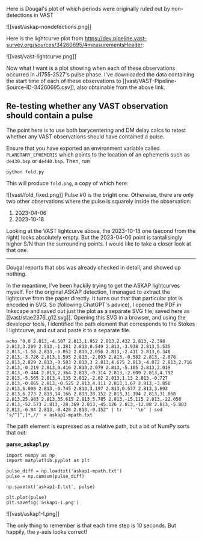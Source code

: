 Here is Dougal's plot of which periods were originally ruled out by non-detections in VAST

![[vast/askap-nondetections.png]]

Here is the lightcurve plot from https://dev.pipeline.vast-survey.org/sources/34260695/#measurementsHeader:

![[vast/vast-lightcurve.png]]

Now what I want is a plot showing when each of these observations occurred in J1755-2527's pulse phase. I've downloaded the data containing the start time of each of these observations to [[vast/VAST-Pipeline-Source-ID-34260695.csv]], also obtainable from the above link.

## Re-testing whether any VAST observation should contain a pulse

The point here is to use both barycentering and DM delay calcs to retest whether any VAST observations should have contained a pulse.

Ensure that you have exported an environment variable called `PLANETARY_EPHEMERIS` which points to the location of an ephemeris such as `de430.bsp` or `de440.bsp`. Then, run

```
python fold.py
```

This will produce `fold.png`, a copy of which here:

![[vast/fold_fixed.png]]
Pulse #0 is the bright one. Otherwise, there are only two other observations where the pulse is squarely inside the observation:

1. 2023-04-06
2. 2023-10-18

Looking at the VAST lightcurve above, the 2023-10-18 one (second from the right) looks absolutely empty. But the 2023-04-06 point is tantalisingly higher S/N than the surrounding points. I would like to take a closer look at that one.

---------------------------------

Dougal reports that obs was already checked in detail, and showed up nothing.

In the meantime, I've been hackily trying to get the ASKAP lightcurves myself. For the original ASKAP detection, I managed to extract the lightcurve from the paper directly. It turns out that that particular plot is encoded in SVG. So (following ChatGPT's advice), I opened the PDF in Inkscape and saved out just the plot as a separate SVG file, saved here as [[vast/stae2376_g12.svg]]. Opening this SVG in a browser, and using the developer tools, I identified the path element that corresponds to the Stokes I lightcurve, and cut and paste it to a separate file.

```
echo "0,0 2.813,-4.507 2.813,1.952 2.813,2.432 2.813,-2.398 2.813,3.209 2.813,-1.381 2.813,0.549 2.813,-3.938 2.813,5.535 2.813,-1.58 2.813,-3.052 2.813,2.056 2.813,-2.411 2.813,6.348 2.813,-3.726 2.813,1.595 2.813,-2.093 2.813,-0.582 2.813,-2.078 2.813,2.829 2.813,-0.583 2.813,3 2.813,4.675 2.813,-4.072 2.813,2.716 2.813,-0.219 2.813,0.416 2.813,2.079 2.813,-5.105 2.813,2.019 2.813,-0.444 2.813,2.364 2.813,-0.314 2.813,-2.609 2.813,4.792 2.813,-5.565 2.813,4.135 2.812,-2.02 2.813,1.13 2.813,-0.727 2.813,-0.865 2.813,-0.525 2.813,4.111 2.813,1.67 2.813,-3.856 2.813,6.008 2.813,-0.745 2.813,3.197 2.813,0.577 2.813,3.693 2.813,6.273 2.813,14.166 2.813,28.152 2.813,31.194 2.813,31.868 2.813,25.983 2.813,35.615 2.813,5.785 2.813,-15.115 2.813,-22.056 2.813,-52.573 2.813,-28.369 2.813,-45.126 2.813,-12.88 2.813,-5.803 2.813,-6.94 2.813,-0.428 2.813,-0.152" | tr ' ' '\n' | sed 's/^[^,]*,//' > askap1-mpath.txt
```

The path element is expressed as a relative path, but a bit of NumPy sorts that out:

**parse_askap1.py**
```
import numpy as np
import matplotlib.pyplot as plt

pulse_diff = np.loadtxt('askap1-mpath.txt')
pulse = np.cumsum(pulse_diff)

np.savetxt('askap1-I.txt', pulse)

plt.plot(pulse)
plt.savefig('askap1-I.png')
```

![[vast/askap1-I.png]]

The only thing to remember is that each time step is 10 seconds. But happily, the y-axis looks correct!